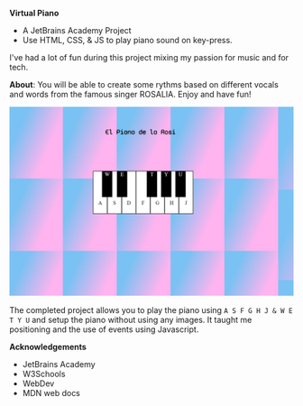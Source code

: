 **Virtual Piano**
- A JetBrains Academy Project
- Use HTML, CSS, & JS to play piano sound on key-press.

I've had a lot of fun during this project mixing my passion for music and for tech.

**About**: You will be able to create some rythms based on different vocals and words from the famous singer ROSALIA. Enjoy and have fun!

![screenshot](el_piano_de_la_rosi.JPG)

The completed project allows you to play the piano using `A S F G H J & W E T Y U` and setup the piano without using any images. It taught me positioning and the use of events using Javascript.

**Acknowledgements**
- JetBrains Academy
- W3Schools
- WebDev
- MDN web docs
